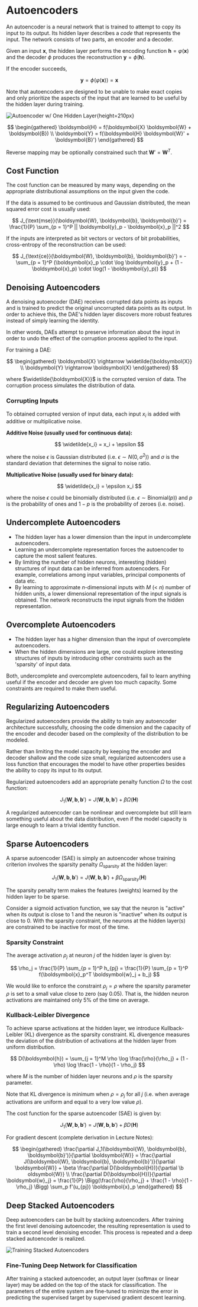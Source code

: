 # Autoencoders

An autoencoder is a neural network that is trained to attempt to copy its input to its output. Its hidden layer describes a *code* that represents the input. The network consists of two parts, an encoder and a decoder.

Given an input $\boldsymbol{x}$, the hidden layer performs the encoding function $\boldsymbol{h} = \varphi(\boldsymbol{x})$ and the decoder $\phi$ produces the reconstruction $\boldsymbol{y} = \phi(\boldsymbol{h})$.

If the encoder succeeds,

$$
\boldsymbol{y} = \phi(\varphi(\boldsymbol{x})) = \boldsymbol{x}
$$

Note that autoencoders are designed to be unable to make exact copies and only prioritize the aspects of the input that are learned to be useful by the hidden layer during training.

![Autoencoder w/ One Hidden Layer](img/Autoencoder.png){height=210px}

$$
\begin{gathered}
\boldsymbol{H} = f(\boldsymbol{X} \boldsymbol{W} + \boldsymbol{B}) \\
\boldsymbol{Y} = f(\boldsymbol{H} \boldsymbol{W}' + \boldsymbol{B}')
\end{gathered}
$$

Reverse mapping may be optionally constrained such that $\boldsymbol{W}' = \boldsymbol{W}^T$.

## Cost Function

The cost function can be measured by many ways, depending on the appropriate distributional assumptions on the input given the code.

If the data is assumed to be continuous and Gaussian distributed, the mean squared error cost is usually used:

$$
J_{\text{mse}}(\boldsymbol{W}, \boldsymbol{b}, \boldsymbol{b}') = \frac{1}{P} \sum_{p = 1}^P || \boldsymbol{y}_p - \boldsymbol{x}_p ||^2
$$

If the inputs are interpreted as bit vectors or vectors of bit probabilities, cross-entropy of the reconstruction can be used:

$$
J_{\text{ce}}(\boldsymbol{W}, \boldsymbol{b}, \boldsymbol{b}') = - \sum_{p = 1}^P (\boldsymbol{x}_p \cdot \log \boldsymbol{y}_p + (1 - \boldsymbol{x}_p) \cdot \log(1 - \boldsymbol{y}_p))
$$

## Denoising Autoencoders

A denoising autoencoder (DAE) receives corrupted data points as inputs and is trained to predict the original uncorrupted data points as its output. In order to achieve this, the DAE's hidden layer discovers more robust features instead of simply learning the identity.

In other words, DAEs attempt to preserve information about the input in order to undo the effect of the corruption process applied to the input.

For training a DAE:

$$
\begin{gathered}
\boldsymbol{X} \rightarrow \widetilde{\boldsymbol{X}} \\
\boldsymbol{Y} \rightarrow \boldsymbol{X}
\end{gathered}
$$

where $\widetilde{\boldsymbol{X}}$ is the corrupted version of data. The corruption process simulates the distribution of data.

### Corrupting Inputs

To obtained corrupted version of input data, each input $x_i$ is added with additive or multiplicative noise.

**Additive Noise (usually used for continuous data):**

$$
\widetilde{x_i} = x_i + \epsilon
$$

where the noise $\epsilon$ is Gaussian distributed (i.e. $\epsilon \sim N(0, \sigma^2)$) and $\sigma$ is the standard deviation that determines the signal to noise ratio.

**Multiplicative Noise (usually used for binary data):**

$$
\widetilde{x_i} = \epsilon x_i
$$

where the noise $\epsilon$ could be binomially distributed (i.e. $\epsilon \sim \text{Binomial}(p)$) and $p$ is the probability of ones and $1 - p$ is the probability of zeroes (i.e. noise).

## Undercomplete Autoencoders

- The hidden layer has a lower dimension than the input in undercomplete autoencoders.
- Learning an undercomplete representation forces the autoencoder to capture the most salient features.
- By limiting the number of hidden neurons, interesting (hidden) structures of input data can be inferred from autoencoders. For example, correlations among input variables, principal components of data etc.
- By learning to approximate $n$-dimensional inputs with $M$ (< $n$) number of hidden units, a lower dimensional representation of the input signals is obtained. The network reconstructs the input signals from the hidden representation.

## Overcomplete Autoencoders

- The hidden layer has a higher dimension than the input of overcomplete autoencoders.
- When the hidden dimensions are large, one could explore interesting structures of inputs by introducing other constraints such as the 'sparsity' of input data.

Both, undercomplete and overcomplete autoencoders, fail to learn anything useful if the encoder and decoder are given too much capacity. Some constraints are required to make them useful.

## Regularizing Autoencoders

Regularized autoencoders provide the ability to train any autoencoder architecture successfully, choosing the code dimension and the capacity of the encoder and decoder based on the complexity of the distribution to be modeled.

Rather than limiting the model capacity by keeping the encoder and decoder shallow and the code size small, regularized autoencoders use a loss function that encourages the model to have other properties besides the ability to copy its input to its output.

Regularized autoencoders add an appropriate penalty function $\Omega$ to the cost function:

$$
J_1(\boldsymbol{W}, \boldsymbol{b}, \boldsymbol{b}') = J(\boldsymbol{W}, \boldsymbol{b}, \boldsymbol{b}') + \beta \Omega(\boldsymbol{H})
$$

A regularized autoencoder can be nonlinear and overcomplete but still learn something useful about the data distribution, even if the model capacity is large enough to learn a trivial identity function.

## Sparse Autoencoders

A sparse autoencoder (SAE) is simply an autoencoder whose training criterion involves the sparsity penalty $\Omega_{\text{sparsity}}$ at the hidden layer:

$$
J_1(\boldsymbol{W}, \boldsymbol{b}, \boldsymbol{b}') = J(\boldsymbol{W}, \boldsymbol{b}, \boldsymbol{b}') + \beta \Omega_{\text{sparsity}}(\boldsymbol{H})
$$

The sparsity penalty term makes the features (weights) learned by the hidden layer to be sparse.

Consider a sigmoid activation function, we say that the neuron is "active" when its output is close to 1 and the neuron is "inactive" when its output is close to 0. With the sparsity constraint, the neurons at the hidden layer(s) are constrained to be inactive for most of the time.

### Sparsity Constraint

The average activation $\rho_j$ at neuron $j$ of the hidden layer is given by:

$$
\rho_j = \frac{1}{P} \sum_{p = 1}^P h_{pj} = \frac{1}{P} \sum_{p = 1}^P f(\boldsymbol{x}_p^T \boldsymbol{w}_j + b_j)
$$

We would like to enforce the constraint $\rho_j = \rho$ where the sparsity parameter $\rho$ is set to a small value close to zero (say 0.05). That is, the hidden neuron activations are maintained only 5% of the time on average.

### Kullback-Leibler Divergence

To achieve sparse activations at the hidden layer, we introduce Kullback-Leibler (KL) divergence as the sparsity constraint. KL divergence measures the deviation of the distribution of activations at the hidden layer from uniform distribution.

$$
D(\boldsymbol{h}) = \sum_{j = 1}^M \rho \log \frac{\rho}{\rho_j} + (1 - \rho) \log \frac{1 - \rho}{1 - \rho_j}
$$

where $M$ is the number of hidden layer neurons and $\rho$ is the sparsity parameter.

Note that KL divergence is minimum when $\rho = \rho_j$ for all $j$ (i.e. when average activations are uniform and equal to a very low value $\rho$).

The cost function for the sparse autoencoder (SAE) is given by:

$$
J_1(\boldsymbol{W}, \boldsymbol{b}, \boldsymbol{b}') = J(\boldsymbol{W}, \boldsymbol{b}, \boldsymbol{b}') + \beta D(\boldsymbol{H})
$$

For gradient descent (complete derivation in Lecture Notes):

$$
\begin{gathered}
\frac{\partial J_1(\boldsymbol{W}, \boldsymbol{b}, \boldsymbol{b}')}{\partial \boldsymbol{W}} = \frac{\partial J(\boldsymbol{W}, \boldsymbol{b}, \boldsymbol{b}')}{\partial \boldsymbol{W}} + \beta \frac{\partial D(\boldsymbol{H})}{\partial \b oldsymbol{W}} \\
\frac{\partial D(\boldsymbol{H})}{\partial \boldsymbol{w}_j} = \frac{1}{P} \Bigg(\frac{\rho}{\rho_j} + \frac{1 - \rho}{1 - \rho_j} \Bigg) \sum_p f'(u_{pj}) \boldsymbol{x}_p
\end{gathered}
$$

## Deep Stacked Autoencoders

Deep autoencoders can be built by stacking autoencoders. After training the first level denoising autoencoder, the resulting representation is used to train a second level denoising encoder. This process is repeated and a deep stacked autoencoder is realized.

![Training Stacked Autoencoders](img/Training%20Stacked%20Autoencoders.png)

### Fine-Tuning Deep Network for Classification

After training a stacked autoencoder, an output layer (softmax or linear layer) may be added on the top of the stack for classification. The parameters of the entire system are fine-tuned to minimize the error in predicting the supervised target by supervised gradient descent learning.
